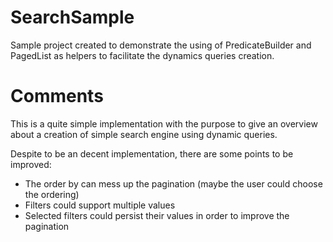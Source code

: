 # SearchSample
Sample project created to demonstrate the using of PredicateBuilder and PagedList as helpers to facilitate the dynamics queries creation.

# Comments
This is a quite simple implementation with the purpose to give an overview about a creation of simple search engine using dynamic queries.

Despite to be an decent implementation, there are some points to be improved:
* The order by can mess up the pagination (maybe the user could choose the ordering)
* Filters could support multiple values
* Selected filters could persist their values in order to improve the pagination
